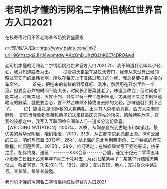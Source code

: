 # 老司机才懂的污网名二字情侣桃红世界官方入口2021
在校寄宿时用不着老向爷爷奶奶要盛夏恩

👉/观/看/入/口👉http://www.baidu.com/link?url=9GtYscxq2JHtl4wpmtdwIAAxXmBlUXzKrLhK6E7cDRO&wd

老司机才懂的污网名二字情侣桃红世界官方入口2021	70、我不知道什么叫年少轻狂，我只知道胜者为王。
　　尽管每天都坐车路过天安门，我却从来没有正经领略过天安门的雄伟壮丽。所以在每天上下班路过那儿的时候，我总是要把目光投向车窗外。
　　首先，把挖来的新鲜的野菜择好、洗净，然后用在开水里炸一个滚，但要当心炸的时间不能太长，时间长了野菜就老了，味道会改变；但时间也不能太短，时间太短，火候不到，野菜会有一种土腥的味道，尤其是苦菜之类的味道略涩的野菜，就更要当心，要不然苦味除不掉或者去除的太轻，那味道就只剩下苦了。
　　【2】施浸礼是耶稣教的入教典礼。土耳其人崇奉清真教，西方人崇奉耶稣教。
即日当我收到表弟和弟子妇送来结婚庆典喜帖的功夫，感触特殊欣喜，在我的设想之中，我写入互联网络空间和人们一道瓜分这份欣喜。【WEDDINGINVITATION】2007年，20岁，从陶都宜兴到古城市和集镇江。最优美的芳华光阴里，咱们相爱，2010，23岁，从古都南京到魔都上海。300公里的二头，咱们热恋着;2013年，26岁，从上海的东北角到西南角，二个钟点的行车路程，咱们遵照着。2015年，28岁，咱们确定：在婚姻殿堂写下爱的誓词，执子之手，相伴终身。送呈：--------XXX合家--------台启，谨定于纪元二零零五年小阳春二日旧历乙未年年11月二十礼拜五，为女儿;某某半子：某某举行结婚庆典仪式，敬备喜宴，功夫;午时11。18分，席设：宜兴宾馆，地方：宜兴群众中路2号。某某某，某某某敬邀。

老司机才懂的污网名二字情侣桃红世界官方入口2021
